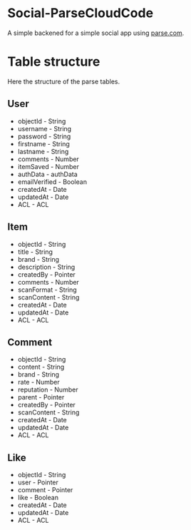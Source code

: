 Social-ParseCloudCode
=====================

A simple backened for a simple social app using [parse.com](http://www.parse.com).

# Table structure
Here the structure of the parse tables.

## User
* objectId - String
* username - String
* password - String
* firstname - String
* lastname - String
* comments - Number
* itemSaved - Number
* authData - authData
* emailVerified - Boolean
* createdAt - Date
* updatedAt - Date
* ACL - ACL

## Item
* objectId - String
* title - String
* brand - String
* description - String
* createdBy - Pointer<User>
* comments - Number
* scanFormat - String
* scanContent - String
* createdAt - Date
* updatedAt - Date
* ACL - ACL

## Comment
* objectId - String
* content - String
* brand - String
* rate - Number
* reputation - Number
* parent - Pointer<Item>
* createdBy - Pointer<User>
* scanContent - String
* createdAt - Date
* updatedAt - Date
* ACL - ACL

## Like
* objectId - String
* user - Pointer<User>
* comment - Pointer<Comment>
* like - Boolean
* createdAt - Date
* updatedAt - Date
* ACL - ACL


